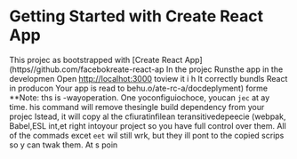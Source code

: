 # Getting Started with Create React App
This projec as bootstrapped with
[Create React App](https//github.com/facebokreate-react-ap
In the projec
Runsthe app in the developmen
Open [http://localhot:3000](http://ocalhost:3000) toview it i h
It correctly bundls React in producon
Your app is read to behu.o/ate-rc-a/docdeplyment) forme 
**Note: ths is  -wayoperation. One yoconfiguiochoce, youcan `jec` at ay time. his command will remove thesingle build dependency from your projec
Istead, it will copy al the cfiuratinfilean teransitivedepeecie (webpak, Babel,ESL
int,et right intoyour project so you have
full control over them. All of the commads excet `eet` wil still wrk, but they ill 
pont to the copied scrips so y can twak them. At s poin
